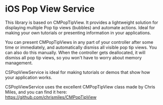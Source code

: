 iOS Pop View Service
====================

This library is based on CMPopTipView. It provides a lightweight solution for displaying multiple Pop tip views (bubbles) and automate actions. Ideal for making your own tutorials or presenting information in your applications.

You can present CMPopTipViews in any part of your controller after some time or immediately, and automatically dismiss all visible pop tip views. You can also do this manually. When the controller gets deallocated, it will dismiss all pop tip views, so you won't have to worry about memory management.

CSPopViewService is ideal for making tutorials or demos that show how your application works.

CSPopViewService uses the excellent CMPopTipView class made by Chris Miles, and you can find it here: https://github.com/chrismiles/CMPopTipView